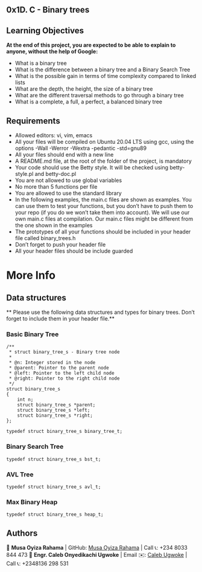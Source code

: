 ## 0x1D. C - Binary trees

## Learning Objectives
**At the end of this project, you are expected to be able to explain to anyone, without the help of Google:**
- What is a binary tree
- What is the difference between a binary tree and a Binary Search Tree
- What is the possible gain in terms of time complexity compared to linked lists
- What are the depth, the height, the size of a binary tree
- What are the different traversal methods to go through a binary tree
- What is a complete, a full, a perfect, a balanced binary tree

## Requirements
- Allowed editors: vi, vim, emacs
- All your files will be compiled on Ubuntu 20.04 LTS using gcc, using the options -Wall -Werror -Wextra -pedantic -std=gnu89
- All your files should end with a new line
- A README.md file, at the root of the folder of the project, is mandatory
- Your code should use the Betty style. It will be checked using betty-style.pl and betty-doc.pl
- You are not allowed to use global variables
- No more than 5 functions per file
- You are allowed to use the standard library
- In the following examples, the main.c files are shown as examples. You can use them to test your functions, but you don’t have to push them to your repo (if you do we won’t take them into account). We will use our own main.c files at compilation. Our main.c files might be different from the one shown in the examples
- The prototypes of all your functions should be included in your header file called binary_trees.h
- Don’t forget to push your header file
- All your header files should be include guarded

# More Info
## Data structures
** Please use the following data structures and types for binary trees. Don’t forget to include them in your header file.**

### Basic Binary Tree
```
/**
 * struct binary_tree_s - Binary tree node
 *
 * @n: Integer stored in the node
 * @parent: Pointer to the parent node
 * @left: Pointer to the left child node
 * @right: Pointer to the right child node
 */
struct binary_tree_s
{
    int n;
    struct binary_tree_s *parent;
    struct binary_tree_s *left;
    struct binary_tree_s *right;
};

typedef struct binary_tree_s binary_tree_t;

```

### Binary Search Tree
``` 
typedef struct binary_tree_s bst_t;
``` 

### AVL Tree
```
typedef struct binary_tree_s avl_t;
```

### Max Binary Heap
```
typedef struct binary_tree_s heap_t;
```

## Authors
👤 **Musa Oyiza Rahama** | GitHub: [Musa Oyiza Rahama](https://github.com/Oyizaa) | Call 📞: +234 8033 844 473
👤 **Engr. Caleb Onyedikachi Ugwoke** | Email ✉️: [Caleb Ugwoke](mailto:calebugwoke@gmail.com) | Call 📞: +2348136 298 531 

